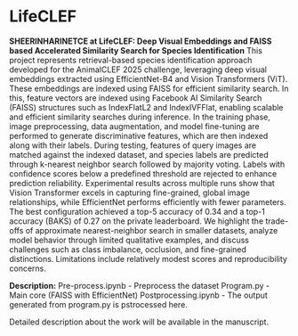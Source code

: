 # LifeCLEF
**SHEERINHARINETCE at LifeCLEF: Deep Visual Embeddings and FAISS based Accelerated Similarity Search for Species Identification**
This project represents retrieval-based species identification approach developed for the AnimalCLEF 2025 challenge, leveraging deep visual embeddings extracted using EfficientNet-B4 and Vision Transformers (ViT). These embeddings are indexed using FAISS for efficient similarity search. In this, feature vectors are indexed using Facebook AI Similarity Search (FAISS) structures such as IndexFlatL2 and IndexIVFFlat, enabling scalable and efficient similarity searches during inference. In the training phase, image preprocessing, data augmentation, and model fine-tuning are performed to generate discriminative features, which are then indexed along with their labels. During testing, features of query images are matched against the indexed dataset, and species labels are predicted through k-nearest neighbor search followed by majority voting. Labels with confidence scores below a predefined threshold are rejected to enhance prediction reliability. Experimental results across multiple runs show that Vision Transformer excels in capturing fine-grained, global image relationships, while EfficientNet performs efficiently with fewer parameters. The best configuration achieved a top-5 accuracy of 0.34 and a top-1 accuracy (BAKS) of 0.27 on the private leaderboard. We highlight the trade-offs of approximate nearest-neighbor search in smaller datasets, analyze model behavior through limited qualitative examples, and discuss challenges such as class imbalance, occlusion, and fine-grained distinctions. Limitations include relatively modest scores and reproducibility concerns. 


**Description:**
Pre-process.ipynb - Preprocess the dataset
Program.py - Main core (FAISS with EfficientNet)
Postprocessing.ipynb - The output generated from program.py is pstrocessed here.

Detailed description about the work will be available in the manuscript.
